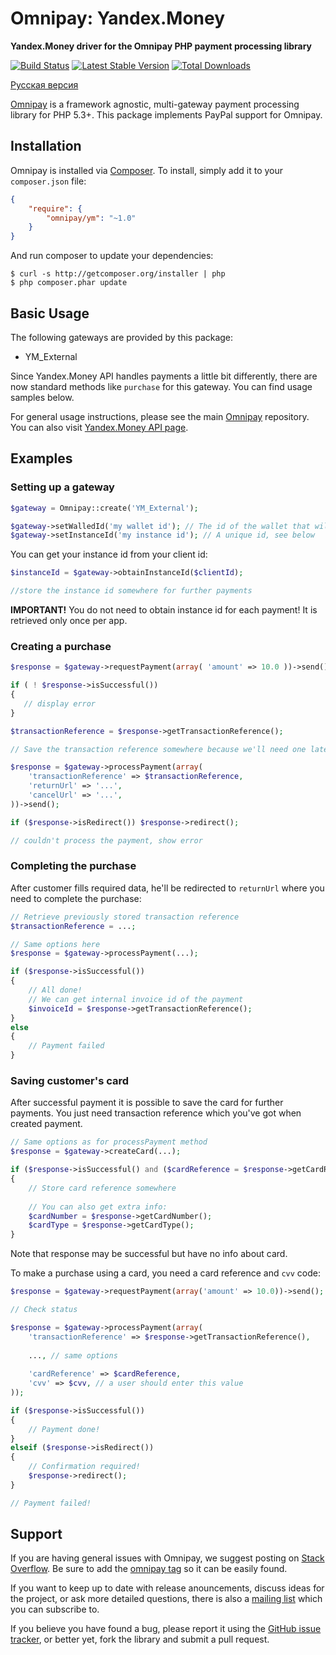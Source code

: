# Omnipay: Yandex.Money

**Yandex.Money driver for the Omnipay PHP payment processing library**

[![Build Status](https://travis-ci.org/lazychaser/omnipay-ym.png?branch=master)](https://travis-ci.org/lazychaser/omnipay-ym)
[![Latest Stable Version](https://poser.pugx.org/omnipay/ym/version.png)](https://packagist.org/packages/omnipay/ym)
[![Total Downloads](https://poser.pugx.org/omnipay/ym/d/total.png)](https://packagist.org/packages/omnipay/ym)

[Русская версия](/README-RU.md)

[Omnipay](https://github.com/thephpleague/omnipay) is a framework agnostic, multi-gateway payment
processing library for PHP 5.3+. This package implements PayPal support for Omnipay.

## Installation

Omnipay is installed via [Composer](http://getcomposer.org/). To install, simply add it
to your `composer.json` file:

```json
{
    "require": {
        "omnipay/ym": "~1.0"
    }
}
```

And run composer to update your dependencies:

    $ curl -s http://getcomposer.org/installer | php
    $ php composer.phar update

## Basic Usage

The following gateways are provided by this package:

* YM_External

Since Yandex.Money API handles payments a little bit differently, there are now standard methods like `purchase` for 
this gateway. You can find usage samples below.

For general usage instructions, please see the main [Omnipay](https://github.com/thephpleague/omnipay)
repository. You can also visit [Yandex.Money API page](https://tech.yandex.ru/money/).

## Examples

### Setting up a gateway

```php
$gateway = Omnipay::create('YM_External');

$gateway->setWalledId('my wallet id'); // The id of the wallet that will receive payments
$gateway->setInstanceId('my instance id'); // A unique id, see below
```

You can get your instance id from your client id:

```php
$instanceId = $gateway->obtainInstanceId($clientId);

//store the instance id somewhere for further payments
```

__IMPORTANT!__ You do not need to obtain instance id for each payment! It is retrieved only once per app.

### Creating a purchase

```php
$response = $gateway->requestPayment(array( 'amount' => 10.0 ))->send();

if ( ! $response->isSuccessful())
{
   // display error
}

$transactionReference = $response->getTransactionReference();

// Save the transaction reference somewhere because we'll need one later to complete the purchase

$response = $gateway->processPayment(array(
    'transactionReference' => $transactionReference,
    'returnUrl' => '...',
    'cancelUrl' => '...',
))->send();

if ($response->isRedirect()) $response->redirect();

// couldn't process the payment, show error
```

### Completing the purchase

After customer fills required data, he'll be redirected to `returnUrl` where you need to complete the purchase:

```php
// Retrieve previously stored transaction reference
$transactionReference = ...;

// Same options here
$response = $gateway->processPayment(...);

if ($response->isSuccessful())
{
    // All done!
    // We can get internal invoice id of the payment
    $invoiceId = $response->getTransactionReference();
}
else
{
    // Payment failed
}
```

### Saving customer's card

After successful payment it is possible to save the card for further payments. You just need transaction reference which
you've got when created payment.

```php
// Same options as for processPayment method
$response = $gateway->createCard(...);

if ($response->isSuccessful() and ($cardReference = $response->getCardReference()))
{
    // Store card reference somewhere
    
    // You can also get extra info:
    $cardNumber = $response->getCardNumber();
    $cardType = $response->getCardType();
}
```

Note that response may be successful but have no info about card.

To make a purchase using a card, you need a card reference and `cvv` code:

```php
$response = $gateway->requestPayment(array('amount' => 10.0))->send();

// Check status

$response = $gateway->processPayment(array(
    'transactionReference' => $response->getTransactionReference(),
    
    ..., // same options
    
    'cardReference' => $cardReference,
    'cvv' => $cvv, // a user should enter this value
));

if ($response->isSuccessful())
{
    // Payment done!
}
elseif ($response->isRedirect())
{
    // Confirmation required!
    $response->redirect();
}

// Payment failed!
```

## Support

If you are having general issues with Omnipay, we suggest posting on
[Stack Overflow](http://stackoverflow.com/). Be sure to add the
[omnipay tag](http://stackoverflow.com/questions/tagged/omnipay) so it can be easily found.

If you want to keep up to date with release anouncements, discuss ideas for the project,
or ask more detailed questions, there is also a [mailing list](https://groups.google.com/forum/#!forum/omnipay) which
you can subscribe to.

If you believe you have found a bug, please report it using the [GitHub issue tracker](https://github.com/lazychaser/omnipay-ym/issues),
or better yet, fork the library and submit a pull request.
